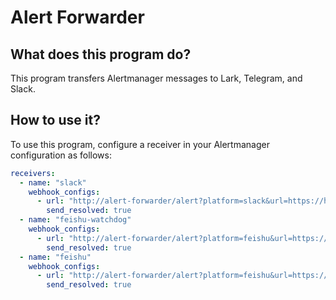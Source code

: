 # Alert Forwarder

## What does this program do?
This program transfers Alertmanager messages to Lark, Telegram, and Slack.

## How to use it?
To use this program, configure a receiver in your Alertmanager configuration as follows:

```yaml
receivers:
  - name: "slack"
    webhook_configs:
      - url: "http://alert-forwarder/alert?platform=slack&url=https://hooks.slack.com/services/xxxxx"
        send_resolved: true
  - name: "feishu-watchdog"
    webhook_configs:
      - url: "http://alert-forwarder/alert?platform=feishu&url=https://open.larksuite.com/open-apis/bot/v2/hook/xxx"
        send_resolved: true
  - name: "feishu"
    webhook_configs:
      - url: "http://alert-forwarder/alert?platform=feishu&url=https://open.larksuite.com/open-apis/bot/v2/hook/xxx"
        send_resolved: true
